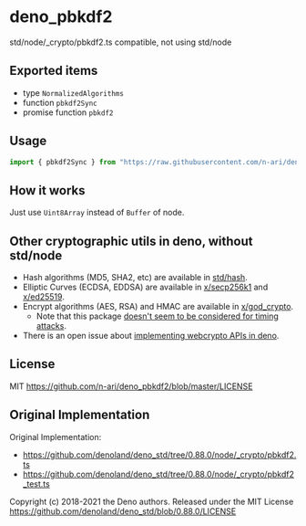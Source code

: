 # deno_pbkdf2

std/node/_crypto/pbkdf2.ts compatible, not using std/node

## Exported items

- type `NormalizedAlgorithms`
- function `pbkdf2Sync`
- promise function `pbkdf2`

## Usage

```ts
import { pbkdf2Sync } from "https://raw.githubusercontent.com/n-ari/deno_pbkdf2/master/mod.ts";
```

## How it works

Just use `Uint8Array` instead of `Buffer` of node.

## Other cryptographic utils in deno, without std/node

- Hash algorithms (MD5, SHA2, etc) are available in [std/hash](https://deno.land/std@0.88.0/hash).
- Elliptic Curves (ECDSA, EDDSA) are available in [x/secp256k1](https://deno.land/x/secp256k1@1.0.5) and [x/ed25519](https://deno.land/x/ed25519@1.0.1).
- Encrypt algorithms (AES, RSA) and HMAC are available in [x/god_crypto](https://deno.land/x/god_crypto@v1.4.9).
  - Note that this package [doesn't seem to be considered for timing attacks](https://github.com/invisal/god_crypto/blob/master/src/math.ts).
- There is an open issue about [implementing webcrypto APIs in deno](https://github.com/denoland/deno/issues/1891).

## License

MIT
https://github.com/n-ari/deno_pbkdf2/blob/master/LICENSE

## Original Implementation

Original Implementation:
- https://github.com/denoland/deno_std/tree/0.88.0/node/_crypto/pbkdf2.ts
- https://github.com/denoland/deno_std/tree/0.88.0/node/_crypto/pbkdf2_test.ts

Copyright (c) 2018-2021 the Deno authors.
Released under the MIT License
https://github.com/denoland/deno_std/blob/0.88.0/LICENSE

